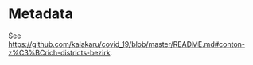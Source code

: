 # Metadata

See https://github.com/kalakaru/covid_19/blob/master/README.md#conton-z%C3%BCrich-districts-bezirk. 
